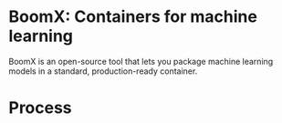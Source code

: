 # BoomX: Containers for machine learning

BoomX is an open-source tool that lets you package machine learning models in a standard,
production-ready container.

# Process











